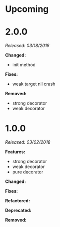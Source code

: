 # Upcoming

# 2.0.0

*Released: 03/18/2018*

**Changed:**

* init method

**Fixes:**

* weak target nil crash

**Removed:**

* strong decorator
* weak decorator


# 1.0.0

*Released: 03/02/2018*

**Features:**

* strong decorator
* weak decorator
* pure decorator

**Changed:**

**Fixes:**

**Refactored:**

**Deprecated:**

**Removed:**
